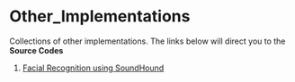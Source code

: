 # Other_Implementations
Collections of other implementations. The links below will direct you to the **Source Codes**

1. [Facial Recognition using SoundHound](https://github.com/Binary67/Others/blob/master/Facial%20Recognition%20with%20Cloud%20API/Main.ipynb)
